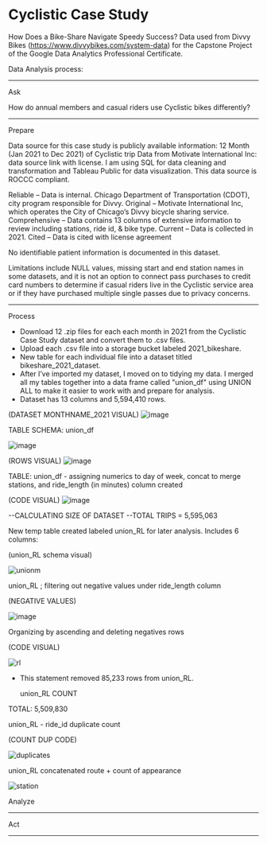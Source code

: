 # Cyclistic Case Study
How Does a Bike-Share Navigate Speedy Success?
Data used from Divvy Bikes (https://www.divvybikes.com/system-data) for the Capstone Project of the Google Data Analytics Professional Certificate.



Data Analysis process: 

_________________________________________
Ask

How do annual members and casual riders use Cyclistic bikes differently?
_______________________________________
Prepare 

Data source for this case study is publicly available information: 12 Month (Jan 2021 to Dec 2021) of Cyclistic trip Data from Motivate International Inc: data source link with license.
I am using SQL for data cleaning and transformation and Tableau Public for data visualization. This data source is ROCCC compliant.

Reliable – Data is internal. Chicago Department of Transportation (CDOT), city program responsible for Divvy.
Original – Motivate International Inc, which operates the City of Chicago’s Divvy bicycle sharing service.
Comprehensive – Data contains 13 columns of extensive information to review including stations, ride id, & bike type.
Current – Data is collected in 2021.
Cited – Data is cited with license agreement

No identifiable patient information is documented in this dataset.

Limitations include NULL values, missing start and end station names in some datasets, and it is not an option to connect pass purchases to credit card numbers to determine if casual riders live in the Cyclistic service area or if they have purchased multiple single passes due to privacy concerns.


_____________________________________
Process

- Download 12 .zip files for each each month in 2021 from the Cyclistic Case Study dataset and convert them to .csv files.
- Upload each .csv file into a storage bucket labeled 2021_bikeshare.
- New table for each individual file into a dataset titled bikeshare_2021_dataset.
- After I’ve imported my dataset, I moved on to tidying my data. I merged all my tables together into a data frame called "union_df" using UNION ALL to make it easier to work with and prepare for analysis.
- Dataset has 13 columns and 5,594,410 rows.

(DATASET MONTHNAME_2021 VISUAL)
![image](https://user-images.githubusercontent.com/119814593/214117424-da462e40-7912-423a-a2c4-9e8cdf57d726.png)

  TABLE SCHEMA: union_df 

![image](https://user-images.githubusercontent.com/119814593/214117986-78395871-0e72-4a3a-8759-1f2d2bc15795.png)

(ROWS VISUAL)
![image](https://user-images.githubusercontent.com/119814593/214118078-06c9bca6-f8fa-4713-af51-e6ecc7f1a915.png)

 TABLE: union_df - assigning numerics to day of week, concat to merge stations, and ride_length (in minutes) column created

(CODE VISUAL)
![image](https://user-images.githubusercontent.com/119814593/214118658-a5cbf3c2-4334-4693-b25a-5ead21633ade.png)

--CALCULATING SIZE OF DATASET 
--TOTAL TRIPS = 5,595,063

  New temp table created labeled union_RL for later analysis. Includes 6 columns: 

(union_RL schema visual)

![unionm](https://user-images.githubusercontent.com/119814593/214119381-ab5f5a24-5ac5-42fa-b726-1bf2acbe1c22.png)

  union_RL ; filtering out negative values under ride_length column
  
(NEGATIVE VALUES)
 
 ![image](https://user-images.githubusercontent.com/119814593/214121598-9e54c94a-42fa-49b8-97ff-8d1f24302765.png)

  Organizing by ascending and deleting negatives rows
  
  (CODE VISUAL)
  
  ![rl](https://user-images.githubusercontent.com/119814593/214124469-cc084648-5cf4-45ab-a34d-1c46901eb522.png)
  
- This statement removed 85,233 rows from union_RL.


  union_RL COUNT
  
 TOTAL: 5,509,830


  union_RL - ride_id duplicate count
 
 (COUNT DUP CODE)
 
 ![duplicates](https://user-images.githubusercontent.com/119814593/214128151-3f28bc1b-e983-46ed-97ad-af704acdfb26.png)
 
 union_RL concatenated route + count of appearance
 
 ![station](https://user-images.githubusercontent.com/119814593/214133123-b0418200-793e-4843-8b6f-081c47280e40.png)



Analyze
_____________________



Act
_____________________

